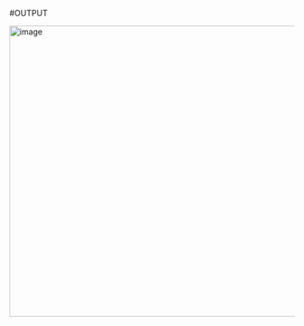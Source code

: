 #OUTPUT

<img width="514" alt="image" src="https://github.com/user-attachments/assets/0ed2a1df-0265-4f85-a1e1-bbf31956631f">
